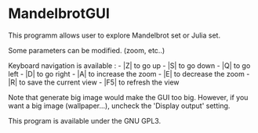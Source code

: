 # MandelbrotGUI

This programm allows user to explore Mandelbrot set or Julia set.

Some parameters can be modified. (zoom, etc..)

Keyboard navigation is available :
    - |Z| to go up
    - |S| to go down
    - |Q| to go left
    - |D| to go right
    - |A| to increase the zoom
    - |E| to decrease the zoom
    - |R| to save the current view
    - |F5| to refresh the view

Note that generate big image would make the GUI too big. However, if you want a big image (wallpaper...), uncheck the 'Display output' setting.

This program is available under the GNU GPL3.
